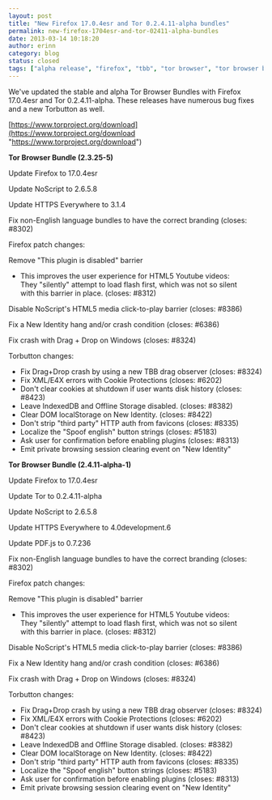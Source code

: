 ```yaml
---
layout: post
title: "New Firefox 17.0.4esr and Tor 0.2.4.11-alpha bundles"
permalink: new-firefox-1704esr-and-tor-02411-alpha-bundles
date: 2013-03-14 10:18:20
author: erinn
category: blog
status: closed
tags: ["alpha release", "firefox", "tbb", "tor browser", "tor browser bundle"]
---
```


We've updated the stable and alpha Tor Browser Bundles with Firefox 17.0.4esr and Tor 0.2.4.11-alpha. These releases have numerous bug fixes and a new Torbutton as well.

[https://www.torproject.org/download](https://www.torproject.org/download "https://www.torproject.org/download")

**Tor Browser Bundle (2.3.25-5)**

Update Firefox to 17.0.4esr

Update NoScript to 2.6.5.8

Update HTTPS Everywhere to 3.1.4

Fix non-English language bundles to have the correct branding (closes: \#8302)

Firefox patch changes:

Remove "This plugin is disabled" barrier

-   This improves the user experience for HTML5 Youtube videos:  
     They "silently" attempt to load flash first, which was not so silent  
     with this barrier in place. (closes: \#8312)

Disable NoScript's HTML5 media click-to-play barrier (closes: \#8386)

Fix a New Identity hang and/or crash condition (closes: \#6386)

Fix crash with Drag + Drop on Windows (closes: \#8324)

Torbutton changes:

-   Fix Drag+Drop crash by using a new TBB drag observer (closes: \#8324)
-   Fix XML/E4X errors with Cookie Protections (closes: \#6202)
-   Don't clear cookies at shutdown if user wants disk history (closes: \#8423)
-   Leave IndexedDB and Offline Storage disabled. (closes: \#8382)
-   Clear DOM localStorage on New Identity. (closes: \#8422)
-   Don't strip "third party" HTTP auth from favicons (closes: \#8335)
-   Localize the "Spoof english" button strings (closes: \#5183)
-   Ask user for confirmation before enabling plugins (closes: \#8313)
-   Emit private browsing session clearing event on "New Identity"

**Tor Browser Bundle (2.4.11-alpha-1)**

Update Firefox to 17.0.4esr

Update Tor to 0.2.4.11-alpha

Update NoScript to 2.6.5.8

Update HTTPS Everywhere to 4.0development.6

Update PDF.js to 0.7.236

Fix non-English language bundles to have the correct branding (closes: \#8302)

Firefox patch changes:

Remove "This plugin is disabled" barrier

-   This improves the user experience for HTML5 Youtube videos:  
     They "silently" attempt to load flash first, which was not so silent  
     with this barrier in place. (closes: \#8312)

Disable NoScript's HTML5 media click-to-play barrier (closes: \#8386)

Fix a New Identity hang and/or crash condition (closes: \#6386)

Fix crash with Drag + Drop on Windows (closes: \#8324)

Torbutton changes:

-   Fix Drag+Drop crash by using a new TBB drag observer (closes: \#8324)
-   Fix XML/E4X errors with Cookie Protections (closes: \#6202)
-   Don't clear cookies at shutdown if user wants disk history (closes: \#8423)
-   Leave IndexedDB and Offline Storage disabled. (closes: \#8382)
-   Clear DOM localStorage on New Identity. (closes: \#8422)
-   Don't strip "third party" HTTP auth from favicons (closes: \#8335)
-   Localize the "Spoof english" button strings (closes: \#5183)
-   Ask user for confirmation before enabling plugins (closes: \#8313)
-   Emit private browsing session clearing event on "New Identity"

